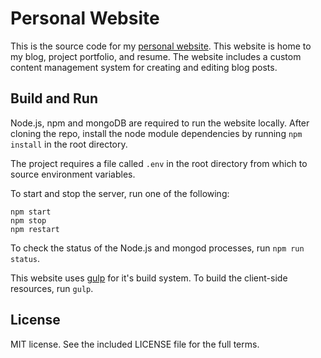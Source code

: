 # Personal Website
This is the source code for my [personal website](https://adamheins.com). This
website is home to my blog, project portfolio, and resume. The website includes
a custom content management system for creating and editing blog posts.

## Build and Run
Node.js, npm and mongoDB are required to run the website locally. After cloning
the repo, install the node module dependencies by running `npm install` in the
root directory.

The project requires a file called `.env` in the root directory from which to
source environment variables.

To start and stop the server, run one of the following:
```
npm start
npm stop
npm restart
```

To check the status of the Node.js and mongod processes, run `npm run status`.


This website uses [gulp](http://gulpjs.com) for it's build system. To build the
client-side resources, run `gulp`.

## License
MIT license. See the included LICENSE file for the full terms.
